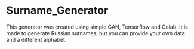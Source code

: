 # Surname_Generator
This generator was created using simple GAN, Tensorflow and Colab.
It is made to generate Russian surnames, but you can provide your own data and a different alphabet.

